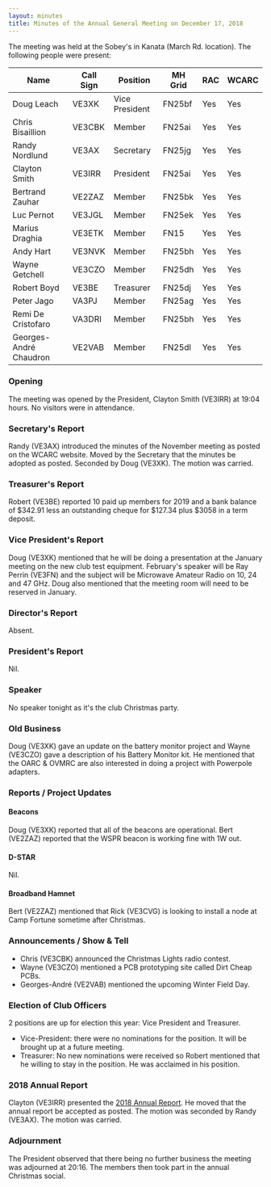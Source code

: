 ```yaml
---
layout: minutes
title: Minutes of the Annual General Meeting on December 17, 2018
---
```


The meeting was held at the Sobey's in Kanata (March Rd. location).
The following people were present:

| Name                   | Call Sign  | Position         | MH Grid | RAC | WCARC |
|------------------------|------------|------------------|---------|-----|-------|
| Doug Leach             | VE3XK      | Vice President   | FN25bf  | Yes | Yes   |
| Chris Bisaillion       | VE3CBK     | Member           | FN25ai  | Yes | Yes   |
| Randy Nordlund         | VE3AX      | Secretary        | FN25jg  | Yes | Yes   |
| Clayton Smith          | VE3IRR     | President        | FN25ai  | Yes | Yes   |
| Bertrand Zauhar        | VE2ZAZ     | Member           | FN25bk  | Yes | Yes   |
| Luc Pernot             | VE3JGL     | Member           | FN25ek  | Yes | Yes   |
| Marius Draghia         | VE3ETK     | Member           | FN15    | Yes | Yes   |
| Andy Hart              | VE3NVK     | Member           | FN25bh  | Yes | Yes   |
| Wayne Getchell         | VE3CZO     | Member           | FN25dh  | Yes | Yes   |
| Robert Boyd            | VE3BE      | Treasurer        | FN25dj  | Yes | Yes   |
| Peter Jago             | VA3PJ      | Member           | FN25ag  | Yes | Yes   |
| Remi De Cristofaro     | VA3DRI     | Member           | FN25bh  | Yes | Yes   |
| Georges-André Chaudron | VE2VAB     | Member           | FN25dl  | Yes | Yes   |

### Opening

The meeting was opened by the President, Clayton Smith (VE3IRR) at 19:04 hours. No visitors were in attendance.

### Secretary's Report

Randy (VE3AX) introduced the minutes of the November meeting as posted on the WCARC website. Moved by the Secretary that the minutes be adopted as posted. Seconded by Doug (VE3XK).
The motion was carried.

### Treasurer's Report

Robert (VE3BE) reported 10 paid up members for 2019 and a bank balance of $342.91 less an outstanding cheque for $127.34 plus $3058 in a term deposit.

### Vice President's Report

Doug (VE3XK) mentioned that he will be doing a presentation at the January meeting on the new club test equipment.
February's speaker will be Ray Perrin (VE3FN) and the subject will be Microwave Amateur Radio on 10, 24 and 47 GHz.
Doug also mentioned that the meeting room will need to be reserved in January.

### Director's Report

Absent.

### President's Report

Nil.

### Speaker

No speaker tonight as it's the club Christmas party.

### Old Business

Doug (VE3XK) gave an update on the battery monitor project and Wayne (VE3CZO) gave a description of his Battery Monitor kit. He mentioned that the OARC & OVMRC are also interested in doing a project with Powerpole adapters.

### Reports / Project Updates

#### Beacons

Doug (VE3XK) reported that all of the beacons are operational.
Bert (VE2ZAZ) reported that the WSPR beacon is working fine with 1W out.

#### D-STAR

Nil.

#### Broadband Hamnet

Bert (VE2ZAZ) mentioned that Rick (VE3CVG) is looking to install a node at Camp Fortune sometime after Christmas.

### Announcements / Show & Tell

* Chris (VE3CBK) announced the Christmas Lights radio contest.
* Wayne (VE3CZO) mentioned a PCB prototyping site called Dirt Cheap PCBs.
* Georges-André (VE2VAB) mentioned the upcoming Winter Field Day.

### Election of Club Officers

2 positions are up for election this year: Vice President and Treasurer.

* Vice-President: there were no nominations for the position. It will be brought up at a future meeting.
* Treasurer: No new nominations were received so Robert mentioned that he willing to stay in the position. He was acclaimed in his position.

### 2018 Annual Report

Clayton (VE3IRR) presented the [2018 Annual Report](report2018.html).
He moved that the annual report be accepted as posted. The motion was seconded by Randy (VE3AX).
The motion was carried.

### Adjournment

The President observed that there being no further business the meeting was
adjourned at 20:16. The members then took part in the annual Christmas social.

